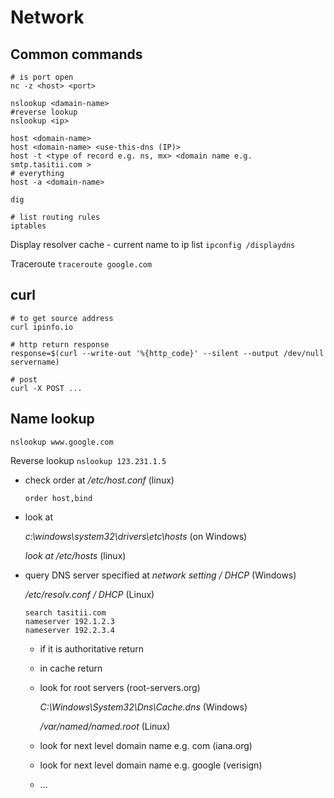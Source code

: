 # Network

## Common commands

```
# is port open
nc -z <host> <port>

nslookup <damain-name>
#reverse lookup
nslookup <ip>

host <domain-name>
host <domain-name> <use-this-dns (IP)>
host -t <type of record e.g. ns, mx> <domain name e.g. smtp.tasitii.com >
# everything
host -a <domain-name>

dig

# list routing rules
iptables
```

Display resolver cache - current name to ip list
`ipconfig /displaydns`

Traceroute
`traceroute google.com`

## curl
```
# to get source address
curl ipinfo.io

# http return response
response=$(curl --write-out '%{http_code}' --silent --output /dev/null servername)

# post
curl -X POST ...
```


## Name lookup
`nslookup www.google.com`

Reverse lookup
`nslookup 123.231.1.5`

- check order at */etc/host.conf* (linux)

  `order host,bind`
- look at 

  *c:\windows\system32\drivers\etc\hosts* (on Windows)

  *look at /etc/hosts* (linux)
- query DNS server specified at
    *network setting / DHCP* (Windows)
  
    */etc/resolv.conf / DHCP* (Linux)
    
    ```
    search tasitii.com
    nameserver 192.1.2.3
    nameserver 192.2.3.4
    ```
  - if it is authoritative return
  - in cache return
  - look for root servers (root-servers.org)
  
    *C:\Windows\System32\Dns\Cache.dns* (Windows)
    
    */var/named/named.root* (Linux)
    
  - look for next level domain name e.g. com (iana.org)
  - look for next level domain name e.g. google (verisign)
  - ...


